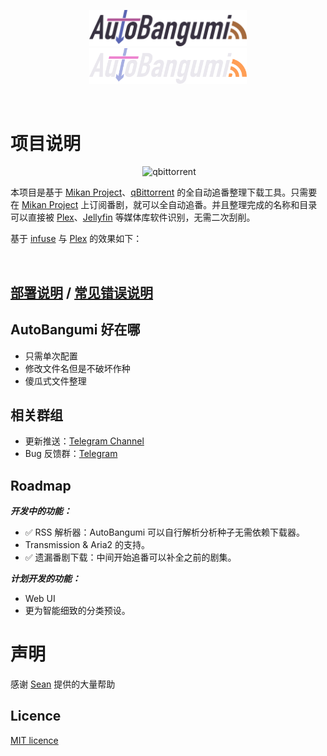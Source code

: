 <p align="center">
    <img src="https://github.com/EstrellaXD/Auto_Bangumi/blob/main/docs/image/auto_bangumi_v2.png#gh-light-mode-only" width=50%/>
    <img src="https://github.com/EstrellaXD/Auto_Bangumi/blob/main/docs/image/auto_bangumi_icon_v2-dark.png#gh-dark-mode-only" width=50%/>
</p>
<p align="center">
    <img title="docker build version" src="https://img.shields.io/docker/v/estrellaxd/auto_bangumi" alt="">
    <img title="release date" src="https://img.shields.io/github/release-date/estrellaxd/auto_bangumi" alt="">
    <img title="docker pull" src="https://img.shields.io/docker/pulls/estrellaxd/auto_bangumi" alt="">
    <img title="python version" src="https://img.shields.io/badge/python-3.10-blue" alt="">
    <img title="platform arch" src="https://img.shields.io/badge/arch-%20AMD64%20%2F%20ARM64-lightgrey" alt="">
</p>

# 项目说明

<p align="center">
    <img title="mikan project" src="https://mikanani.me/images/mikan-pic.png" alt="" width="10%">
    <img title="qbittorrent" src="https://upload.wikimedia.org/wikipedia/commons/thumb/6/66/New_qBittorrent_Logo.svg/600px-New_qBittorrent_Logo.svg.png" width="10%">
</p>

本项目是基于 [Mikan Project](https://mikanani.me)、[qBittorrent](https://qbittorrent.org) 的全自动追番整理下载工具。只需要在 [Mikan Project](https://mikanani.me) 上订阅番剧，就可以全自动追番。并且整理完成的名称和目录可以直接被 [Plex]()、[Jellyfin]() 等媒体库软件识别，无需二次刮削。

基于 [infuse](https://firecore.com/infuse) 与 [Plex](https://plex.tv) 的效果如下：

<img title="plex" src="https://github.com/EstrellaXD/Auto_Bangumi/blob/main/docs/image/截屏2022-05-23%2020.47.39.png" alt="" width=50%><img title="infuse" src="https://github.com/EstrellaXD/Auto_Bangumi/blob/main/docs/image/截屏2022-05-23%2020.48.02.png" alt="" width=50%>

## [部署说明](https://github.com/EstrellaXD/Auto_Bangumi/blob/main/docs/部署说明.md) / [常见错误说明](https://github.com/EstrellaXD/Auto_Bangumi/blob/main/docs/常见错误解决.md)

## AutoBangumi 好在哪

- 只需单次配置
- 修改文件名但是不破坏作种
- 傻瓜式文件整理

## 相关群组

- 更新推送：[Telegram Channel](https://t.me/autobangumi_update)
- Bug 反馈群：[Telegram](https://t.me/+yNisOnDGaX5jMTM9)

## Roadmap

***开发中的功能：***

- ✅ RSS 解析器：AutoBangumi 可以自行解析分析种子无需依赖下载器。
- Transmission & Aria2 的支持。
- ✅ 遗漏番剧下载：中间开始追番可以补全之前的剧集。

***计划开发的功能：***

- Web UI
- 更为智能细致的分类预设。

# 声明
感谢 [Sean](https://github.com/findix) 提供的大量帮助

## Licence
[MIT licence](https://github.com/EstrellaXD/Auto_Bangumi/blob/main/LICENSE)


